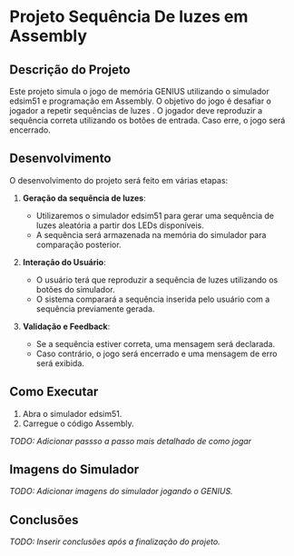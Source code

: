 # Projeto Sequência De luzes em Assembly

## Descrição do Projeto

Este projeto simula o jogo de memória GENIUS utilizando o simulador edsim51 e programação em Assembly. O objetivo do jogo é desafiar o jogador a repetir sequências de luzes . O jogador deve reproduzir a sequência correta utilizando os botões de entrada. Caso erre, o jogo será encerrado.

## Desenvolvimento

O desenvolvimento do projeto será feito em várias etapas:

1. **Geração da sequência de luzes**:
   - Utilizaremos o simulador edsim51 para gerar uma sequência de luzes aleatória a partir dos LEDs disponíveis.
   - A sequência será armazenada na memória do simulador para comparação posterior.

2. **Interação do Usuário**:
   - O usuário terá que reproduzir a sequência de luzes utilizando os botões do simulador.
   - O sistema comparará a sequência inserida pelo usuário com a sequência previamente gerada.

3. **Validação e Feedback**:
   - Se a sequência estiver correta, uma mensagem será declarada.
   - Caso contrário, o jogo será encerrado e uma mensagem de erro será exibida.


## Como Executar

1. Abra o simulador edsim51.
2. Carregue o código Assembly.
   
_TODO: Adicionar passso a passo mais detalhado de como jogar_

## Imagens do Simulador

_TODO: Adicionar imagens do simulador jogando o GENIUS._

## Conclusões

_TODO: Inserir conclusões após a finalização do projeto._
